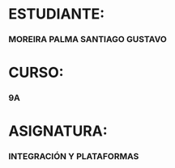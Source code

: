 # ESTUDIANTE:

### MOREIRA PALMA SANTIAGO GUSTAVO

# CURSO:

### 9A


# ASIGNATURA:

### INTEGRACIÓN Y PLATAFORMAS